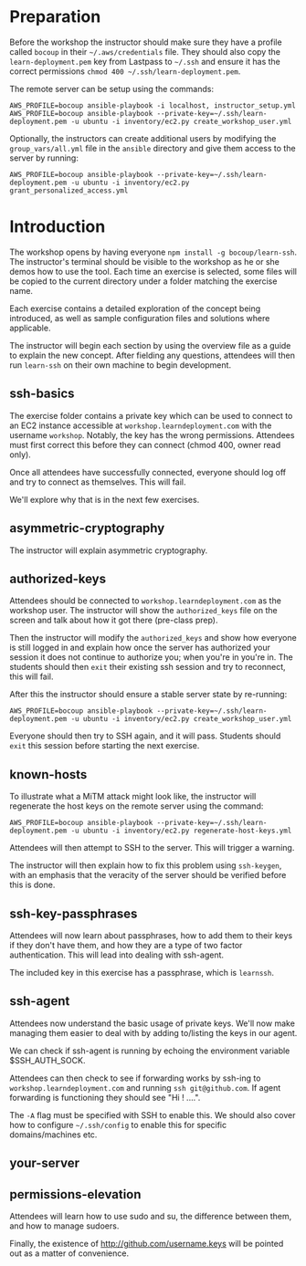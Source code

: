 # Preparation

Before the workshop the instructor should make sure they have a profile called `bocoup`
in their `~/.aws/credentials` file. They should also copy the `learn-deployment.pem` key
from Lastpass to `~/.ssh` and ensure it has the correct permissions
`chmod 400 ~/.ssh/learn-deployment.pem`.

The remote server can be setup using the commands:

```
AWS_PROFILE=bocoup ansible-playbook -i localhost, instructor_setup.yml
AWS_PROFILE=bocoup ansible-playbook --private-key=~/.ssh/learn-deployment.pem -u ubuntu -i inventory/ec2.py create_workshop_user.yml
```

Optionally, the instructors can create additional users by modifying the `group_vars/all.yml`
file in the `ansible` directory and give them access to the server by running:

```
AWS_PROFILE=bocoup ansible-playbook --private-key=~/.ssh/learn-deployment.pem -u ubuntu -i inventory/ec2.py grant_personalized_access.yml
```

# Introduction

The workshop opens by having everyone `npm install -g bocoup/learn-ssh`.
The instructor's terminal should be visible to the workshop as he or she demos
how to use the tool. Each time an exercise is selected, some files will be
copied to the current directory under a folder matching the exercise name.

Each exercise contains a detailed exploration of the concept being introduced,
as well as sample configuration files and solutions where applicable.

The instructor will begin each section by using the overview file as a guide to
explain the new concept. After fielding any questions, attendees will then run
`learn-ssh` on their own machine to begin development.

## ssh-basics

The exercise folder contains a private key which can be used to connect to
an EC2 instance accessible at `workshop.learndeployment.com` with the
username `workshop`. Notably, the key has the wrong permissions. Attendees must
first correct this before they can connect (chmod 400, owner read only).

Once all attendees have successfully connected, everyone should log off and
try to connect as themselves. This will fail.

We'll explore why that is in the next few exercises.

## asymmetric-cryptography

The instructor will explain asymmetric cryptography.

## authorized-keys

Attendees should be connected to `workshop.learndeployment.com` as the
workshop user. The instructor will show the `authorized_keys` file on the screen
and talk about how it got there (pre-class prep).

Then the instructor will modify the `authorized_keys` and show how everyone is still
logged in and explain how once the server has authorized your session it does not
continue to authorize you; when you're in you're in. The students should then `exit`
their existing ssh session and try to reconnect, this will fail.

After this the instructor should ensure a stable server state by re-running:

```
AWS_PROFILE=bocoup ansible-playbook --private-key=~/.ssh/learn-deployment.pem -u ubuntu -i inventory/ec2.py create_workshop_user.yml
```
Everyone should then try to SSH again, and it will pass. Students should `exit` this
session before starting the next exercise.

## known-hosts

To illustrate what a MiTM attack might look like, the instructor will regenerate the
host keys on the remote server using the command:

```
AWS_PROFILE=bocoup ansible-playbook --private-key=~/.ssh/learn-deployment.pem -u ubuntu -i inventory/ec2.py regenerate-host-keys.yml
```

Attendees will then attempt to SSH to the server. This will trigger a warning.

The instructor will then explain how to fix this problem using `ssh-keygen`,
with an emphasis that the veracity of the server should be verified before this
is done.

## ssh-key-passphrases

Attendees will now learn about passphrases, how to add them to their keys if
they don't have them, and how they are a type of two factor authentication.
This will lead into dealing with ssh-agent.

The included key in this exercise has a passphrase, which is `learnssh`.

## ssh-agent

Attendees now understand the basic usage of private keys. We'll now make
managing them easier to deal with by adding to/listing the keys in our agent.

We can check if ssh-agent is running by echoing the environment variable
$SSH_AUTH_SOCK.

Attendees can then check to see if forwarding works by ssh-ing to
`workshop.learndeployment.com` and running `ssh git@github.com`. If agent
forwarding is functioning they should see "Hi <username>! ....".

The `-A` flag must be specified with SSH to enable this. We should also cover
how to configure `~/.ssh/config` to enable this for specific domains/machines
etc.

## your-server


## permissions-elevation

Attendees will learn how to use sudo and su, the difference between them, and
how to manage sudoers.

Finally, the existence of http://github.com/username.keys will be pointed out as
a matter of convenience.
